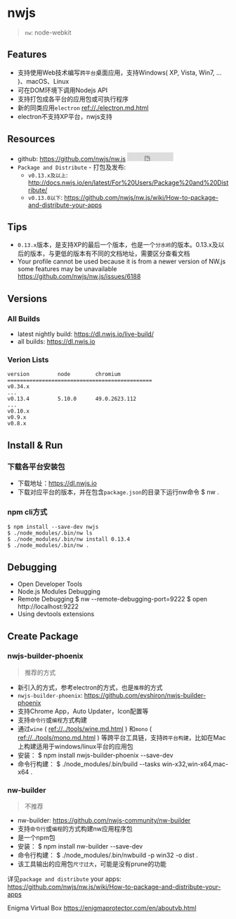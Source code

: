 # nwjs

> `nw`: node-webkit


## Features 

* 支持使用Web技术编写`跨平台`桌面应用，支持Windows( XP, Vista, Win7, ... )、macOS、Linux
* 可在DOM环境下调用Nodejs API
* 支持打包成各平台的应用包或可执行程序
* 新的同类应用`electron` <ref://./electron.md.html>
* electron不支持XP平台，nwjs支持 

## Resources

* github: <https://github.com/nwjs/nw.js> <iframe src="http://258i.com/gbtn.html?user=nwjs&repo=nw.js&type=star&count=true" frameborder="0" scrolling="0" width="105px" height="20px"></iframe>
* `Package and Distribute` - 打包及发布: 
    * `v0.13.x及以上`: <http://docs.nwjs.io/en/latest/For%20Users/Package%20and%20Distribute/>
    * `v0.13.0以下`: <https://github.com/nwjs/nw.js/wiki/How-to-package-and-distribute-your-apps>


## Tips

* `0.13.x`版本，是支持XP的最后一个版本，也是一个`分水岭`的版本。0.13.x及以后的版本，与更低的版本有不同的文档地址，需要区分查看文档
* Your profile cannot be used because it is from a newer version of NW.js some features may be unavailable <https://github.com/nwjs/nw.js/issues/6188>



## Versions

### All Builds

* latest nightly build: <https://dl.nwjs.io/live-build/>
* all builds: <https://dl.nwjs.io>

### Verion Lists

    version         node        chromium
    ==============================================
    v0.34.x
    ...
    v0.13.4         5.10.0      49.0.2623.112
    ...
    v0.10.x
    v0.9.x
    v0.8.x



## Install & Run

### 下载各平台安装包

* 下载地址：<https://dl.nwjs.io>
* 下载对应平台的版本，并在包含`package.json`的目录下运行nw命令
        $ nw .


### npm cli方式

    $ npm install --save-dev nwjs
    $ ./node_modules/.bin/nw ls
    $ ./node_modules/.bin/nw install 0.13.4
    $ ./node_modules/.bin/nw .




## Debugging

* Open Developer Tools
* Node.js Modules Debugging
* Remote Debugging
        $ nw --remote-debugging-port=9222
        $ open http://localhost:9222
* Using devtools extensions




## Create Package

### nwjs-builder-phoenix

> 推荐的方式

* 新引入的方式，参考electron的方式，也是`推荐`的方式
* `nwjs-builder-phoenix`: <https://github.com/evshiron/nwjs-builder-phoenix>
* 支持Chrome App，Auto Updater，Icon配置等
* 支持`命令行`或`编程`方式构建
* 通过`wine` ( <ref://../tools/wine.md.html> ) 和`mono` ( <ref://../tools/mono.md.html> ) 等跨平台工具链，支持`跨平台构建`，比如在Mac上构建适用于windows/linux平台的应用包
* 安装：
        $ npm install nwjs-builder-phoenix --save-dev
* 命令行构建：
        $ ./node_modules/.bin/build --tasks win-x32,win-x64,mac-x64 .




### nw-builder

> 不推荐

* nw-builder: <https://github.com/nwjs-community/nw-builder>
* 支持`命令行`或`编程`的方式构建nw应用程序包
* 是一个npm包
* 安装：
        $ npm install nw-builder --save-dev
* 命令行构建：
        $ ./node_modules/.bin/nwbuild -p win32 -o dist .
* 该工具输出的应用包`尺寸过大`，可能是没有prune的功能



详见`package and distribute` your apps: <https://github.com/nwjs/nw.js/wiki/How-to-package-and-distribute-your-apps>

Enigma Virtual Box <https://enigmaprotector.com/en/aboutvb.html>



